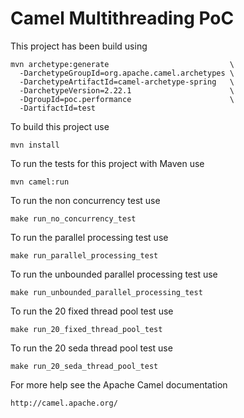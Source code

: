 Camel Multithreading PoC
========================

This project has been build using

    mvn archetype:generate                           \
      -DarchetypeGroupId=org.apache.camel.archetypes \
      -DarchetypeArtifactId=camel-archetype-spring   \
      -DarchetypeVersion=2.22.1                      \
      -DgroupId=poc.performance                      \
      -DartifactId=test

To build this project use

    mvn install

To run the tests for this project with Maven use

    mvn camel:run

To run the non concurrency test use

    make run_no_concurrency_test

To run the parallel processing test use

    make run_parallel_processing_test

To run the unbounded parallel processing test use

    make run_unbounded_parallel_processing_test

To run the 20 fixed thread pool test use

    make run_20_fixed_thread_pool_test

To run the 20 seda thread pool test use

    make run_20_seda_thread_pool_test

For more help see the Apache Camel documentation

    http://camel.apache.org/

